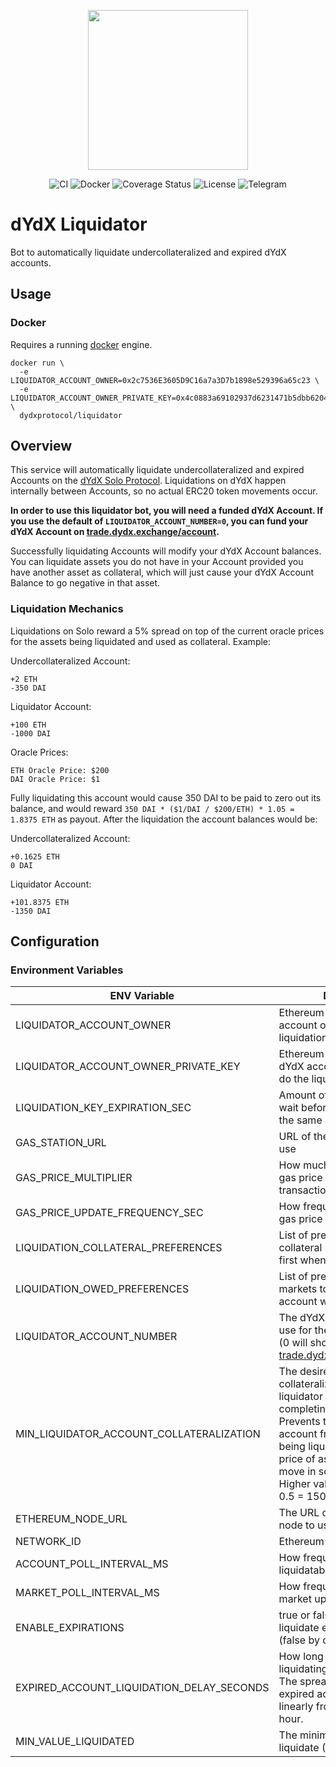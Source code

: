 <p align="center"><img src="https://s3.amazonaws.com/dydx-assets/logo_large_white.png" width="256" /></p>

<div align="center">
  <a href="https://circleci.com/gh/dydxprotocol/workflows/liquidator/tree/master" style="text-decoration:none;">
    <img src="https://img.shields.io/circleci/project/github/dydxprotocol/liquidator.svg" alt='CI' />
  </a>
  <a href='https://hub.docker.com/r/dydxprotocol/liquidator' style="text-decoration:none;">
    <img src='https://img.shields.io/badge/docker-container-blue.svg?longCache=true' alt='Docker' />
  </a>
  <a href='https://coveralls.io/github/dydxprotocol/liquidator' style="text-decoration:none;">
    <img src='https://coveralls.io/repos/github/dydxprotocol/liquidator/badge.svg?t=toKMwT' alt='Coverage Status' />
  </a>
  <a href='https://github.com/dydxprotocol/solo/blob/master/LICENSE' style="text-decoration:none;">
    <img src='https://img.shields.io/github/license/dydxprotocol/protocol.svg?longCache=true' alt='License' />
  </a>
  <a href='https://t.me/joinchat/GBnMlBb9mQblQck2pThTgw' style="text-decoration:none;">
    <img src='https://img.shields.io/badge/chat-on%20telegram-9cf.svg?longCache=true' alt='Telegram' />
  </a>
</div>

# dYdX Liquidator

Bot to automatically liquidate undercollateralized and expired dYdX accounts.

## Usage

### Docker

Requires a running [docker](https://docker.com) engine.

```
docker run \
  -e LIQUIDATOR_ACCOUNT_OWNER=0x2c7536E3605D9C16a7a3D7b1898e529396a65c23 \
  -e LIQUIDATOR_ACCOUNT_OWNER_PRIVATE_KEY=0x4c0883a69102937d6231471b5dbb6204fe5129617082792ae468d01a3f362318 \
  dydxprotocol/liquidator
```

## Overview

This service will automatically liquidate undercollateralized and expired Accounts on the [dYdX Solo Protocol](https://github.com/dydxprotocol/solo). Liquidations on dYdX happen internally between Accounts, so no actual ERC20 token movements occur.

**In order to use this liquidator bot, you will need a funded dYdX Account. If you use the default of `LIQUIDATOR_ACCOUNT_NUMBER=0`, you can fund your dYdX Account on [trade.dydx.exchange/account](https://trade.dydx.exchange/account).**

Successfully liquidating Accounts will modify your dYdX Account balances. You can liquidate assets you do not have in your Account provided you have another asset as collateral, which will just cause your dYdX Account Balance to go negative in that asset.

### Liquidation Mechanics
Liquidations on Solo reward a 5% spread on top of the current oracle prices for the assets being liquidated and used as collateral. Example:

Undercollateralized Account:
```
+2 ETH
-350 DAI
```

Liquidator Account:
```
+100 ETH
-1000 DAI
```

Oracle Prices:

```
ETH Oracle Price: $200
DAI Oracle Price: $1
```

Fully liquidating this account would cause 350 DAI to be paid to zero out its balance, and would reward `350 DAI * ($1/DAI / $200/ETH) * 1.05 = 1.8375 ETH` as payout. After the liquidation the account balances would be:


Undercollateralized Account:
```
+0.1625 ETH
0 DAI
```

Liquidator Account:
```
+101.8375 ETH
-1350 DAI
```

## Configuration

### Environment Variables

|ENV Variable|Description|
|-|-|
|LIQUIDATOR_ACCOUNT_OWNER|Ethereum address of the dYdX account owner that will do the liquidations
|LIQUIDATOR_ACCOUNT_OWNER_PRIVATE_KEY|Ethereum private key the dYdX account owner that will do the liquidations|
|LIQUIDATION_KEY_EXPIRATION_SEC|Amount of time in seconds to wait before trying to liquidate the same account again|300|
|GAS_STATION_URL|URL of the gas station API to use|
|GAS_PRICE_MULTIPLIER|How much to multiply the `fast` gas price by when sending transactions|
|GAS_PRICE_UPDATE_FREQUENCY_SEC|How frequently to update the gas price|
|LIQUIDATION_COLLATERAL_PREFERENCES|List of preferences for which collateral markets to receive first when liquidating|
|LIQUIDATION_OWED_PREFERENCES|List of preferences for which markets to liquidate first on an account when liquidating|
|LIQUIDATOR_ACCOUNT_NUMBER|The dYdX account number to use for the liquidating account (0 will show up on [trade.dydx.exchange/account](https://trade.dydx.exchange/account))|
|MIN_LIQUIDATOR_ACCOUNT_COLLATERALIZATION|The desired minimum collateralization of the liquidator account after completing a liquidation. Prevents the liquidator account from being at risk of being liquidated itself if the price of assets continues to move in some direction. Higher values are safer. e.g. 0.5 = 150% collateralization|
|ETHEREUM_NODE_URL|The URL of the Ethereum node to use|
|NETWORK_ID|Ethereum Network ID|
|ACCOUNT_POLL_INTERVAL_MS|How frequently to poll for liquidatable accounts|
|MARKET_POLL_INTERVAL_MS|How frequently to poll for market updates|
|ENABLE_EXPIRATIONS|true or false - whether to liquidate expired accounts (false by default)|
|EXPIRED_ACCOUNT_LIQUIDATION_DELAY_SECONDS|How long to wait before liquidating expired accounts. The spread for liquidating expired accounts ramps up linearly from 0% to 5% over 1 hour.|
|MIN_VALUE_LIQUIDATED|The minimum value in USD to liquidate (1 USD = 1e36)|
